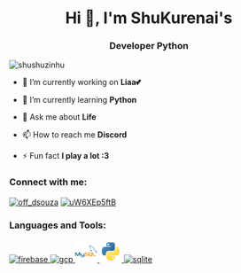 <h1 align="center">Hi 👋, I'm ShuKurenai's</h1>
<h3 align="center">Developer Python</h3>

<p align="left"> <img src="https://komarev.com/ghpvc/?username=shushuzinhu&label=Profile%20views&color=fe58a8&style=flat" alt="shushuzinhu" /> </p>

- 🔭 I’m currently working on **Liaa💕**

- 🌱 I’m currently learning **Python**

- 💬 Ask me about **Life**

- 📫 How to reach me **Discord**

- ⚡ Fun fact **I play a lot :3**

<h3 align="left">Connect with me:</h3>
<p align="left">
<a href="https://instagram.com/_dsouzza" target="blank"><img align="center" src="https://raw.githubusercontent.com/rahuldkjain/github-profile-readme-generator/master/src/images/icons/Social/instagram.svg" alt="off_dsouza" height="30" width="40" /></a>
<a href="https://discord.com/users/530917459125993482" target="blank"><img align="center" src="https://raw.githubusercontent.com/rahuldkjain/github-profile-readme-generator/master/src/images/icons/Social/discord.svg" alt="uW6XEp5ftB" height="30" width="40" /></a>
</p>

<h3 align="left">Languages and Tools:</h3>
<p align="left"> <a href="https://firebase.google.com/" target="_blank" rel="noreferrer"> <img src="https://www.vectorlogo.zone/logos/firebase/firebase-icon.svg" alt="firebase" width="40" height="40"/> </a> <a href="https://cloud.google.com" target="_blank" rel="noreferrer"> <img src="https://www.vectorlogo.zone/logos/google_cloud/google_cloud-icon.svg" alt="gcp" width="40" height="40"/> </a> <a href="https://www.mysql.com/" target="_blank" rel="noreferrer"> <img src="https://raw.githubusercontent.com/devicons/devicon/master/icons/mysql/mysql-original-wordmark.svg" alt="mysql" width="40" height="40"/> </a> <a href="https://www.python.org" target="_blank" rel="noreferrer"> <img src="https://raw.githubusercontent.com/devicons/devicon/master/icons/python/python-original.svg" alt="python" width="40" height="40"/> </a> <a href="https://www.sqlite.org/" target="_blank" rel="noreferrer"> <img src="https://www.vectorlogo.zone/logos/sqlite/sqlite-icon.svg" alt="sqlite" width="40" height="40"/> </a> </p>
